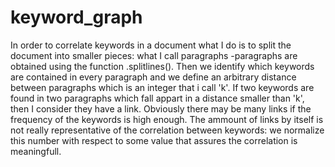 # keyword_graph

In order to correlate keywords in a document what I do is to split the document into smaller pieces: what I call paragraphs -paragraphs are obtained using the function .splitlines(). Then we identify which keywords are contained in every paragraph and we define an arbitrary distance between paragraphs which is an integer that i call 'k'. If two keywords are found in two paragraphs which fall appart in a distance smaller than 'k', then I consider they have a link. Obviously there may be many links if the frequency of the keywords is high enough. The ammount of links by itself is not really representative of the correlation between keywords: we normalize this number with respect to some value that assures the correlation is meaningfull.
